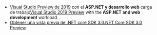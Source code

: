 * <span data-ttu-id="85a1c-101">[Visual Studio Preview de 2019](https://visualstudio.microsoft.com/vs/preview/) con el **ASP.NET y desarrollo web** carga de trabajo</span><span class="sxs-lookup"><span data-stu-id="85a1c-101">[Visual Studio 2019 Preview](https://visualstudio.microsoft.com/vs/preview/) with the **ASP.NET and web development** workload</span></span>
* [<span data-ttu-id="85a1c-102">Obtener una vista previa de .NET core SDK 3.0</span><span class="sxs-lookup"><span data-stu-id="85a1c-102">.NET Core SDK 3.0 Preview</span></span>](https://dotnet.microsoft.com/download/dotnet-core/3.0)
